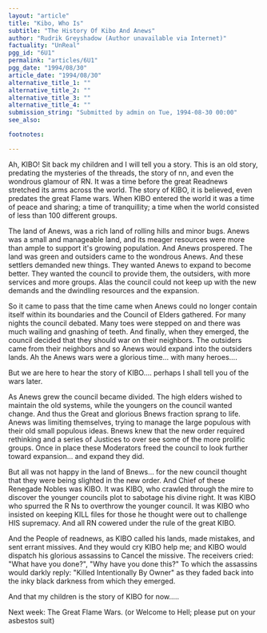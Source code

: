 ```yaml
---
layout: "article"
title: "Kibo, Who Is"
subtitle: "The History Of Kibo And Anews"
author: "Rudrik Greyshadow (Author unavailable via Internet)"
factuality: "UnReal"
pgg_id: "6U1"
permalink: "articles/6U1"
pgg_date: "1994/08/30"
article_date: "1994/08/30"
alternative_title_1: ""
alternative_title_2: ""
alternative_title_3: ""
alternative_title_4: ""
submission_string: "Submitted by admin on Tue, 1994-08-30 00:00"
see_also:

footnotes: 

---
```

<div>
<p>Ah, KIBO! Sit back my children and I will tell you a story. This is an old story, predating the mysteries of the threads, the story of nn, and even the wondrous glamour of RN. It was a time before the great Readnews stretched its arms across the world. The story of KIBO, it is believed, even predates the great Flame wars. When KIBO entered the world it was a time of peace and sharing; a time of tranquillity; a time when the world consisted of less than 100 different groups.</p>
<p>The land of Anews, was a rich land of rolling hills and minor bugs. Anews was a small and manageable land, and its meager resources were more than ample to support it's growing population. And Anews prospered. The land was green and outsiders came to the wondrous Anews. And these settlers demanded new things. They wanted Anews to expand to become better. They wanted the council to provide them, the outsiders, with more services and more groups. Alas the council could not keep up with the new demands and the dwindling resources and the expansion.</p>
<p>So it came to pass that the time came when Anews could no longer contain itself within its boundaries and the Council of Elders gathered. For many nights the council debated. Many toes were stepped on and there was much wailing and gnashing of teeth. And finally, when they emerged, the council decided that they should war on their neighbors. The outsiders came from their neighbors and so Anews would expand into the outsiders lands. Ah the Anews wars were a glorious time... with many heroes....</p>
<p>But we are here to hear the story of KIBO.... perhaps I shall tell you of the wars later.</p>
<p>As Anews grew the council became divided. The high elders wished to maintain the old systems, while the youngers on the council wanted change. And thus the Great and glorious Bnews fraction sprang to life. Anews was limiting themselves, trying to manage the large populous with their old small populous ideas. Bnews knew that the new order required rethinking and a series of Justices to over see some of the more prolific groups. Once in place these Moderators freed the council to look further toward expansion... and expand they did.</p>
<p>But all was not happy in the land of Bnews... for the new council thought that they were being slighted in the new order. And Chief of these Renegade Nobles was KIBO. It was KIBO, who crawled through the mire to discover the younger councils plot to sabotage his divine right. It was KIBO who spurred the R Ns to overthrow the younger council. It was KIBO who insisted on keeping KILL files for those he thought were out to challenge HIS supremacy. And all RN cowered under the rule of the great KIBO.</p>
<p>And the People of readnews, as KIBO called his lands, made mistakes, and sent errant missives. And they would cry KIBO help me; and KIBO would dispatch his glorious assassins to Cancel the missive. The receivers cried: "What have you done?", "Why have you done this?" To which the assassins would darkly reply: "Killed Intentionally By Owner" as they faded back into the inky black darkness from which they emerged.</p>
<p>And that my children is the story of KIBO for now.....</p>
<p>Next week: The Great Flame Wars. (or Welcome to Hell; please put on your asbestos suit) <!--Amazon_CLS_IM_END--></p>
</div>

